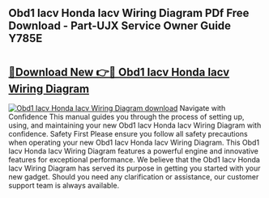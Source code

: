 ## Obd1 Iacv Honda Iacv Wiring Diagram PDf Free Download - Part-UJX Service Owner Guide Y785E

# <h2><a href="http://dfsm5h.blite.top/?on=Obd1+Iacv+Honda+Iacv+Wiring+Diagram">🔗Download New 👉🔴 Obd1 Iacv Honda Iacv Wiring Diagram</a></h2>

[![Obd1 Iacv Honda Iacv Wiring Diagram download](https://i.imgur.com/lujVjoI.png)](http://dfsm5h.blite.top/?on=Obd1+Iacv+Honda+Iacv+Wiring+Diagram)
Navigate with Confidence This manual guides you through the process of setting up, using, and maintaining your new Obd1 Iacv Honda Iacv Wiring Diagram with confidence. Safety First Please ensure you follow all safety precautions when operating your new Obd1 Iacv Honda Iacv Wiring Diagram. This Obd1 Iacv Honda Iacv Wiring Diagram features a powerful engine and innovative features for exceptional performance. We believe that the Obd1 Iacv Honda Iacv Wiring Diagram has served its purpose in getting you started with your new gadget. Should you need any clarification or assistance, our customer support team is always available.
